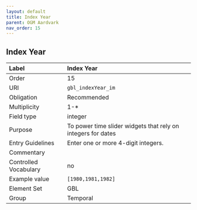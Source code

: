 ```yaml
---
layout: default
title: Index Year
parent: OGM Aardvark
nav_order: 15
---
```


## Index Year

| Label                 | Index Year |
|:----------------------|:-----------|
| Order                 | 15 |
| URI                   | `gbl_indexYear_im` |
| Obligation            | Recommended |
| Multiplicity          | 1-* |
| Field type            | integer |
| Purpose               | To power time slider widgets that rely on integers for dates |
| Entry Guidelines      | Enter one or more 4-digit integers. |
| Commentary            | |
| Controlled Vocabulary | no |
| Example value         | `[1980,1981,1982]` |
| Element Set           | GBL |
| Group                 | Temporal |
